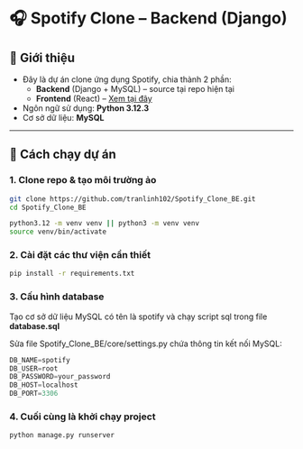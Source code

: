 # 🎧 Spotify Clone – Backend (Django)

## 🔎 Giới thiệu

- Đây là dự án clone ứng dụng Spotify, chia thành 2 phần:
  - **Backend** (Django + MySQL) – source tại repo hiện tại
  - **Frontend** (React) – [Xem tại đây](https://github.com/MinhTriTech/spotify-clone-fe)
- Ngôn ngữ sử dụng: **Python 3.12.3**
- Cơ sở dữ liệu: **MySQL**

---

## 🚀 Cách chạy dự án

### 1. Clone repo & tạo môi trường ảo

```bash
git clone https://github.com/tranlinh102/Spotify_Clone_BE.git
cd Spotify_Clone_BE

python3.12 -m venv venv || python3 -m venv venv
source venv/bin/activate
```

### 2. Cài đặt các thư viện cần thiết
```bash
pip install -r requirements.txt
```

### 3. Cấu hình database
Tạo cơ sở dữ liệu MySQL có tên là spotify và chạy script sql trong file **database.sql**

Sửa file Spotify_Clone_BE/core/settings.py chứa thông tin kết nối MySQL:

```python
DB_NAME=spotify
DB_USER=root
DB_PASSWORD=your_password
DB_HOST=localhost
DB_PORT=3306
```

### 4. Cuối cùng là khởi chạy project
```bash
python manage.py runserver
```
